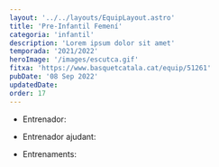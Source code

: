 ```yaml
---
layout: '../../layouts/EquipLayout.astro'
title: 'Pre-Infantil Femení'
categoria: 'infantil'
description: 'Lorem ipsum dolor sit amet'
temporada: '2021/2022'
heroImage: '/images/escutca.gif'
fitxa: 'https://www.basquetcatala.cat/equip/51261'
pubDate: '08 Sep 2022'
updatedDate:
order: 17
---
```


- Entrenador:

- Entrenador ajudant:

- Entrenaments:
